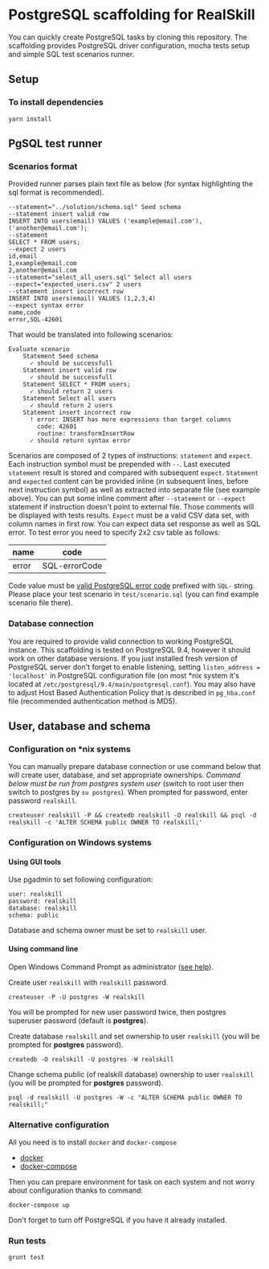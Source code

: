 # PostgreSQL scaffolding for RealSkill

You can quickly create PostgreSQL tasks by cloning this repository. 
The scaffolding provides PostgreSQL driver configuration, mocha tests setup and simple SQL test scenarios runner.

## Setup

### To install dependencies 

```
yarn install
```

## PgSQL test runner

### Scenarios format

Provided runner parses plain text file as below (for syntax highlighting the sql format is recommended).
 
```
--statement="../solution/schema.sql" Seed schema
--statement insert valid row
INSERT INTO users(email) VALUES ('example@email.com'),('another@email.com');
--statement
SELECT * FROM users;
--expect 2 users
id,email
1,example@email.com
2,another@email.com
--statement="select_all_users.sql" Select all users
--expect="expected_users.csv" 2 users
--statement insert incorrect row
INSERT INTO users(email) VALUES (1,2,3,4)
--expect syntax error
name,code
error,SQL-42601
```

That would be translated into following scenarios:

```
Evaluate scenario
    Statement Seed schema
      ✓ should be successfull
    Statement insert valid row
      ✓ should be successfull
    Statement SELECT * FROM users;
      ✓ should return 2 users
    Statement Select all users
      ✓ should return 2 users
    Statement insert incorrect row
      ! error: INSERT has more expressions than target columns
        code: 42601
        routine: transformInsertRow 
      ✓ should return syntax error
```

Scenarios are composed of 2 types of instructions: `statement` and `expect`. Each instruction symbol must be prepended with `--`. Last executed `statement` 
result is stored and compared with subsequent `expect`. `Statement` and `expected` content can be provided inline (in subsequent lines, before next instruction
 symbol) as well as extracted into separate file (see example above). You can put some inline comment after `--statement` or `--expect` statement if 
 instruction doesn't point to external file. Those comments will be displayed with tests results.
 `Expect` must be a valid CSV data set, with column names in first row. You can expect data set response as well as SQL error. To test error you need to 
 specify 2x2 csv table as follows:
 
| name    | code           |
|---------|----------------|
| error   | SQL-errorCode  |

Code value must be [valid PostgreSQL error code](http://www.postgresql.org/docs/9.4/static/errcodes-appendix.html#ERRCODES-TABLE) prefixed with `SQL-` string.
Please place your test scenario in `test/scenario.sql` (you can find example scenario file there).
 
### Database connection

You are required to provide valid connection to working PostgreSQL instance. This scaffolding is tested on PostgreSQL 9.4, however it should work on other 
database versions. 
If you just installed fresh version of PostgreSQL server don't forget to enable listening, setting `listen_address = 'localhost'` in PostgreSQL configuration
 file (on most *nix system it's located at `/etc/postgresql/9.4/main/postgresql.conf`). You may also have to adjust Host Based Authentication Policy that is 
 described in `pg_hba.conf` file (recommended authentication method is MD5).
 
## User, database and schema

### Configuration on *nix systems

You can manually prepare database connection or use command below that will create user, database, and set appropriate ownerships.
*Command below must be run from postgres system user* (switch to root user then switch to postgres by `su postgres`). When prompted for password, enter
 password `realskill`.
```  
createuser realskill -P && createdb realskill -O realskill && psql -d realskill -c 'ALTER SCHEMA public OWNER TO realskill;'
```

### Configuration on Windows systems

#### Using GUI tools
Use pgadmin to set following configuration:
```
user: realskill
password: realskill
database: realskill
schema: public
```
Database and schema owner must be set to `realskill` user.

#### Using command line

Open Windows Command Prompt as administrator ([see help](https://technet.microsoft.com/en-us/library/cc947813.aspx)).

Create user `realskill` with `realskill` password.

```
createuser -P -U postgres -W realskill
```

You will be prompted for new user password twice, then postgres superuser password (default is **postgres**).

Create database `realskill` and set ownership to user `realskill` (you will be prompted for **postgres** password).

```
createdb -O realskill -U postgres -W realskill
```

Change schema public (of realskill database) ownership to user `realskill` (you will be prompted for **postgres** password).

```
psql -d realskill -U postgres -W -c "ALTER SCHEMA public OWNER TO realskill;"
```

### Alternative configuration

All you need is to install `docker` and `docker-compose`

* [docker](https://docs.docker.com/engine/installation/)
* [docker-compose](https://docs.docker.com/compose/install/)

Then you can prepare environment for task on each system and not worry about configuration thanks to command:
    
    docker-compose up

Don't forget to turn off PostgreSQL if you have it already installed. 

### Run tests

    grunt test


